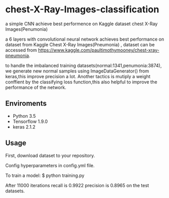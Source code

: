 # chest-X-Ray-Images-classification
a simple CNN  achieve best performence on Kaggle dataset  chest X-Ray Images(Penumonia)


a 6 layers with  convolutional neural network achieves best performance on dataset from Kaggle Chest X-Ray Images(Pneumonia) , dataset can be accessed from https://www.kaggle.com/paultimothymooney/chest-xray-pneumonia.

to handle the imbalanced training datasets(normal:1341,penumonia:3874), we generate new normal samples using ImageDataGenerator() from keras,this improve precision a lot. Another tactics is mutiply a weight conffient by the classifying loss function,this also helpful to improve the performance of the network.

## Enviroments
- Python 3.5
- Tensorflow 1.9.0
- keras 2.1.2

## Usage
First, download dataset to your repository.

Config hyperparameters in config.yml file.

To train a model: $ python training.py

After 11000 iterations  recall is 0.9922 precision is 0.8965 on the test datasets.

